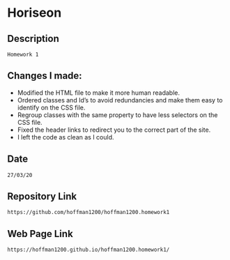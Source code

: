 # Horiseon

## Description

    Homework 1
    

## Changes I made:

-	Modified the HTML file to make it more human readable.
-	Ordered classes and Id’s to avoid redundancies and make them easy to identify on the CSS file.
-	Regroup classes with the same property to have less selectors on the CSS file.
-	Fixed the header links to redirect you to the correct part of the site.
-	I left the code as clean as I could.

## Date

    27/03/20

## Repository Link

    https://github.com/hoffman1200/hoffman1200.homework1

## Web Page Link

    https://hoffman1200.github.io/hoffman1200.homework1/
